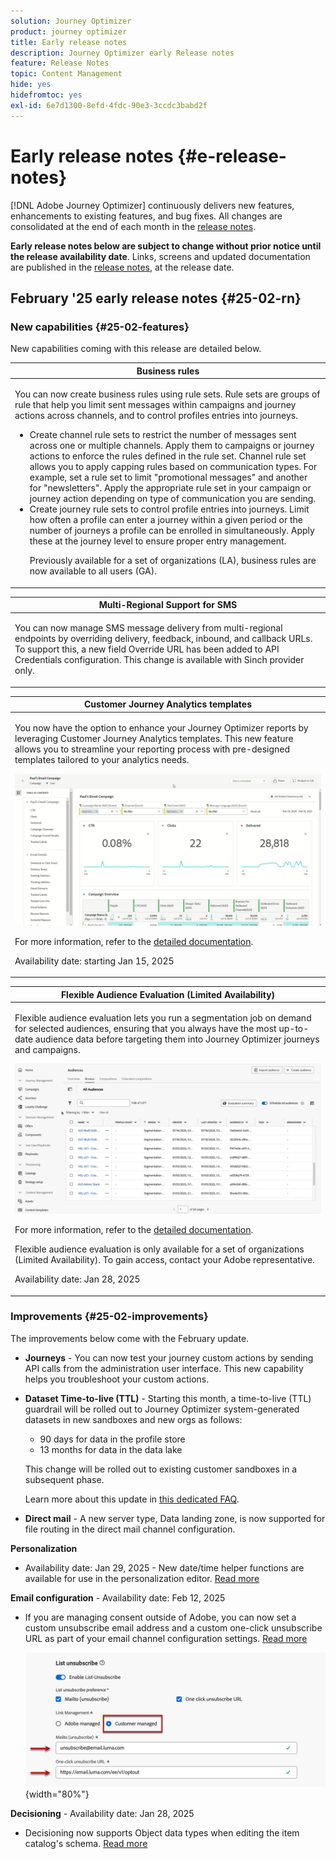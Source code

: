 ```yaml
---
solution: Journey Optimizer
product: journey optimizer
title: Early release notes
description: Journey Optimizer early Release notes
feature: Release Notes
topic: Content Management
hide: yes
hidefromtoc: yes
exl-id: 6e7d1300-8efd-4fdc-90e3-3ccdc3babd2f
---
```

# Early release notes {#e-release-notes}

[!DNL Adobe Journey Optimizer] continuously delivers new features, enhancements to existing features, and bug fixes. All changes are consolidated at the end of each month in the [release notes](release-notes.md). 

**Early release notes below are subject to change without prior notice until the release availability date**. Links, screens and updated documentation are published in the [release notes](release-notes.md), at the release date.

## February '25 early release notes {#25-02-rn}

### New capabilities {#25-02-features}

New capabilities coming with this release are detailed below.

<table>
<thead>
<tr>
<th><strong>Business rules</strong><br/></th>
</tr>
</thead>
<tbody>
<tr>
<td>
<p>You can now create business rules using rule sets. Rule sets are groups of rule that help you limit sent messages within campaigns and journey actions across channels, and to control profiles entries into journeys.<p>
<p><ul><li>Create channel rule sets to restrict the number of messages sent across one or multiple channels. Apply them to campaigns or journey actions to enforce the rules defined in the rule set. Channel rule set allows you to apply capping rules based on communication types. For example, set a rule set to limit "promotional messages" and another for "newsletters". Apply the appropriate rule set in your campaign or journey action depending on type of communication you are sending.</li>
<li> Create journey rule sets to control profile entries into journeys. Limit how often a profile can enter a journey within a given period or the number of journeys a profile can be enrolled in simultaneously. Apply these at the journey level to ensure proper entry management.</li></p>
<p>Previously available for a set of organizations (LA), business rules are now available to all users (GA).</p>
<!--p>For more information, refer to the <a href="../configuration/business-rules.md">detailed documentation</a>.</p-->
</td>
</tr>
</tbody>
</table>

<table>
<thead>
<tr>
<th><strong>Multi-Regional Support for SMS</strong><br/></th>
</tr>
</thead>
<tbody>
<tr>
<td>
<p>You can now manage SMS message delivery from multi-regional endpoints by overriding delivery, feedback, inbound, and callback URLs. To support this, a new field Override URL has been added to API Credentials configuration. This change is available with Sinch provider only.</p>
<!--p>For more information, refer to the <a href="../configuration/business-rules.md">detailed documentation</a>.</p-->
</td>
</tr>
</tbody>
</table>


<table>
<thead>
<tr>
<th><strong>Customer Journey Analytics templates</strong><br/></th>
</tr>
</thead>
<tbody>
<tr>
<td>
<p>You now have the option to enhance your Journey Optimizer reports by leveraging Customer Journey Analytics templates. This new feature allows you to streamline your reporting process with pre-designed templates tailored to your analytics needs.
</p>
<img src="assets/do-not-localize/cja-templates.gif">
<p>For more information, refer to the <a href="../reports/report-cja-manage.md#cja-template">detailed documentation</a>.</p>
<p>Availability date: starting Jan 15, 2025</p>
</tr>
</tbody>
</table>

<table>
<thead>
<tr>
<th><strong>Flexible Audience Evaluation (Limited Availability)</strong><br/></th>
</tr>
</thead>
<tbody>
<tr>
<td>
<p>Flexible audience evaluation lets you run a segmentation job on demand for selected audiences, ensuring that you always have the most up-to-date audience data before targeting them into Journey Optimizer journeys and campaigns.</p>
<img src="assets/do-not-localize/flexible-audience.gif">
<p>For more information, refer to the <a href="../audience/about-audiences.md#flexible">detailed documentation</a>.</p>
<p> Flexible audience evaluation is only available for a set of organizations (Limited Availability). To gain access, contact your Adobe representative.</p>
<p>Availability date: Jan 28, 2025</p>
</tr>
</tbody>
</table>


### Improvements {#25-02-improvements}

The improvements below come with the February update.

* **Journeys** - You can now test your journey custom actions by sending API calls from the administration user interface. This new capability helps you troubleshoot your custom actions. 

* **Dataset Time-to-live (TTL)** - Starting this month, a time-to-live (TTL) guardrail will be rolled out to Journey Optimizer system-generated datasets in new sandboxes and new orgs as follows:

    * 90 days for data in the profile store
    * 13 months for data in the data lake

    This change will be rolled out to existing customer sandboxes in a subsequent phase.

    Learn more about this update in [this dedicated FAQ](../data/datasets-ttl.md#frequently-asked-questions).

<!--* **Playbooks** - You can now create and publish your own Use Case Playbooks in Journey Optimizer.-->

* **Direct mail** - A new server type, Data landing zone, is now supported for file routing  in the direct mail channel configuration.   

**Personalization** 

<!--
* The personalization editor has been enhanced with new capabilities such as Auto-complete, Search, and filtering options. You can also show or hide deprecated attributes.--> 

* Availability date: Jan 29, 2025 - New date/time helper functions are available for use in the personalization editor. [Read more](../personalization/functions/dates.md)

**Email configuration** - Availability date: Feb 12, 2025

* If you are managing consent outside of Adobe, you can now set a custom unsubscribe email address and a custom one-click unsubscribe URL as part of your email channel configuration settings. [Read more](../email/list-unsubscribe.md#custom-managed)

    ![](../email/assets/surface-list-unsubscribe-custom.png){width="80%"}

**Decisioning** - Availability date: Jan 28, 2025

* Decisioning now supports Object data types when editing the item catalog's schema. [Read more](../experience-decisioning/catalogs.md)